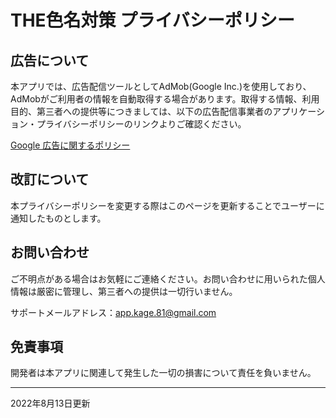 # THE色名対策 プライバシーポリシー
## 広告について
本アプリでは、広告配信ツールとしてAdMob(Google Inc.)を使用しており、AdMobがご利用者の情報を自動取得する場合があります。取得する情報、利用目的、第三者への提供等につきましては、以下の広告配信事業者のアプリケーション・プライバシーポリシーのリンクよりご確認ください。

[Google 広告に関するポリシー](https://policies.google.com/technologies/ads?hl=ja)

## 改訂について
本プライバシーポリシーを変更する際はこのページを更新することでユーザーに通知したものとします。

## お問い合わせ
ご不明点がある場合はお気軽にご連絡ください。お問い合わせに用いられた個人情報は厳密に管理し、第三者への提供は一切行いません。

サポートメールアドレス：<app.kage.81@gmail.com>

## 免責事項
開発者は本アプリに関連して発生した一切の損害について責任を負いません。

---
2022年8月13日更新
